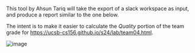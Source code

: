 This tool by Ahsun Tariq will take the export of a slack workspace as input, and produce a report similar to the one below.

The intent is to make it easier to calculate the *Quality* portion of the team grade for <https://ucsb-cs156.github.io/s24/lab/team04.html>.

![image](https://github.com/ucsb-cs156-s24/slack-reader/assets/33199088/4d599ae4-6368-4882-a116-afa2fc4fa201)
